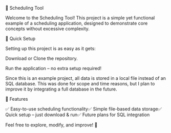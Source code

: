 📅 Scheduling Tool

Welcome to the Scheduling Tool! This project is a simple yet functional example of a scheduling application, designed to demonstrate core concepts without excessive complexity.

🚀 Quick Setup

Setting up this project is as easy as it gets:

Download or Clone the repository.

Run the application – no extra setup required!

Since this is an example project, all data is stored in a local file instead of an SQL database. This was done for scope and time reasons, but I plan to improve it by integrating a full database in the future.

📌 Features

✅ Easy-to-use scheduling functionality✅ Simple file-based data storage✅ Quick setup – just download & run✅ Future plans for SQL integration

Feel free to explore, modify, and improve! 🚀
